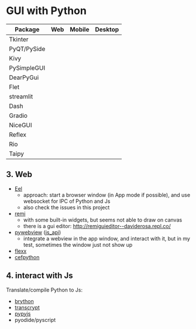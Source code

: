 # GUI with Python

| Package     | Web | Mobile | Desktop |
| ----------- | --- | ------ | ------- |
| Tkinter     |     |        |         |
| PyQT/PySide |     |        |         |
| Kivy        |     |        |         |
| PySimpleGUI |     |        |         |
| DearPyGui   |     |        |         |
| Flet        |     |        |         |
| streamlit   |     |        |         |
| Dash        |     |        |         |
| Gradio      |     |        |         |
| NiceGUI     |     |        |         |
| Reflex      |     |        |         |
| Rio         |     |        |         |
| Taipy       |     |        |         |



## 3. Web

- [Eel](https://github.com/ChrisKnott/Eel)
  - approach: start a browser window (in App mode if possible), and use websocket for IPC of Python and Js
  - also check the issues in this project
- [remi](https://github.com/dddomodossola/remi)
  - with some built-in widgets, but seems not able to draw on canvas
  - there is a gui editor: http://remiguieditor--daviderosa.repl.co/
- [pywebview](https://github.com/r0x0r/pywebview) ([js_api](https://github.com/r0x0r/pywebview/blob/master/examples/js_api.py))
  - integrate a webview in the app window, and interact with it, but in my test, sometimes the window just not show up
- [flexx](https://github.com/flexxui/flexx)
- [cefpython](https://github.com/cztomczak/cefpython)


## 4. interact with Js

Translate/compile Python to Js:
- [brython](http://www.brython.info/)
- [transcrypt](https://transcrypt.org/)
- [pypyjs](http://pypyjs.org/)
- pyodide/pyscript
